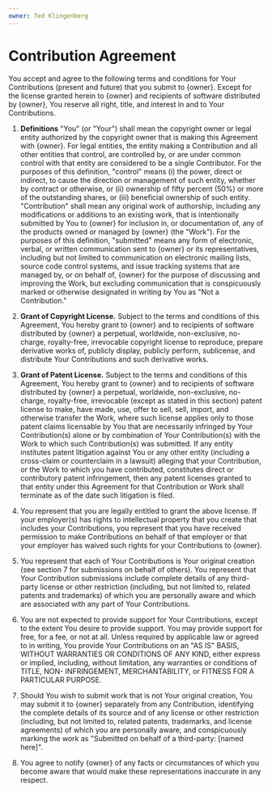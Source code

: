 ```yaml
---
owner: Ted Klingenberg
---
```


# Contribution Agreement

You accept and agree to the following terms and conditions for Your Contributions (present and future) that you submit
to {owner}. Except for the license granted herein to {owner} and recipients of software distributed by {owner}, You
reserve all right, title, and interest in and to Your Contributions.

1. **Definitions** "You" (or "Your") shall mean the copyright owner or legal entity authorized by the copyright owner
   that is making this Agreement with {owner}. For legal entities, the entity making a Contribution and all other
   entities that control, are controlled by, or are under common control with that entity are considered to be a single
   Contributor. For the purposes of this definition, "control" means (i) the power, direct or indirect, to cause the
   direction or management of such entity, whether by contract or otherwise, or (ii) ownership of fifty percent (50%) or
   more of the outstanding shares, or (iii) beneficial ownership of such entity. "Contribution" shall mean any original
   work of authorship, including any modifications or additions to an existing work, that is intentionally submitted by
   You to {owner} for inclusion in, or documentation of, any of the products owned or managed by {owner} (the "Work").
   For the purposes of this definition, "submitted" means any form of electronic, verbal, or written communication sent
   to {owner} or its representatives, including but not limited to communication on electronic mailing lists, source
   code control systems, and issue tracking systems that are managed by, or on behalf of, {owner} for the purpose of
   discussing and improving the Work, but excluding communication that is conspicuously marked or otherwise designated
   in writing by You as "Not a Contribution."

2. **Grant of Copyright License.** Subject to the terms and conditions of this Agreement, You hereby grant to {owner}
   and to recipients of software distributed by {owner} a perpetual, worldwide, non-exclusive, no-charge, royalty-free,
   irrevocable copyright license to reproduce, prepare derivative works of, publicly display, publicly perform,
   sublicense, and distribute Your Contributions and such derivative works.

3. **Grant of Patent License.** Subject to the terms and conditions of this Agreement, You hereby grant to {owner} and
   to recipients of software distributed by {owner} a perpetual, worldwide, non-exclusive, no-charge, royalty-free,
   irrevocable (except as stated in this section) patent license to make, have made, use, offer to sell, sell, import,
   and otherwise transfer the Work, where such license applies only to those patent claims licensable by You that are
   necessarily infringed by Your Contribution(s) alone or by combination of Your Contribution(s) with the Work to which
   such Contribution(s) was submitted. If any entity institutes patent litigation against You or any other entity
   (including a cross-claim or counterclaim in a lawsuit) alleging that your Contribution, or the Work to which you have
   contributed, constitutes direct or contributory patent infringement, then any patent licenses granted to that entity
   under this Agreement for that Contribution or Work shall terminate as of the date such litigation is filed.

4. You represent that you are legally entitled to grant the above license. If your employer(s) has rights to
   intellectual property that you create that includes your Contributions, you represent that you have received
   permission to make Contributions on behalf of that employer or that your employer has waived such rights for your
   Contributions to {owner}.

5. You represent that each of Your Contributions is Your original creation (see section 7 for submissions on behalf of
   others). You represent that Your Contribution submissions include complete details of any third-party license or
   other restriction (including, but not limited to, related patents and trademarks) of which you are personally aware
   and which are associated with any part of Your Contributions.

6. You are not expected to provide support for Your Contributions, except to the extent You desire to provide support.
   You may provide support for free, for a fee, or not at all. Unless required by applicable law or agreed to in
   writing, You provide Your Contributions on an "AS IS" BASIS, WITHOUT WARRANTIES OR CONDITIONS OF ANY KIND, either
   express or implied, including, without limitation, any warranties or conditions of TITLE, NON- INFRINGEMENT,
   MERCHANTABILITY, or FITNESS FOR A PARTICULAR PURPOSE.

7. Should You wish to submit work that is not Your original creation, You may submit it to {owner} separately from any
   Contribution, identifying the complete details of its source and of any license or other restriction (including, but
   not limited to, related patents, trademarks, and license agreements) of which you are personally aware, and
   conspicuously marking the work as "Submitted on behalf of a third-party: [named here]".

8. You agree to notify {owner} of any facts or circumstances of which you become aware that would make these
   representations inaccurate in any respect.
